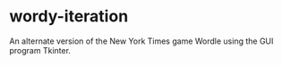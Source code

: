 # wordy-iteration
An alternate version of the New York Times game Wordle using the GUI program Tkinter.
